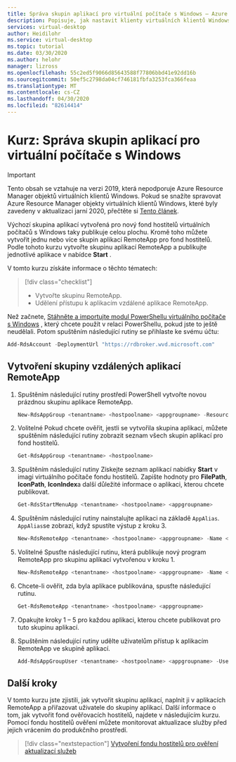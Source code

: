 ```yaml
---
title: Správa skupin aplikací pro virtuální počítače s Windows – Azure
description: Popisuje, jak nastavit klienty virtuálních klientů Windows v Azure Active Directory.
services: virtual-desktop
author: Heidilohr
ms.service: virtual-desktop
ms.topic: tutorial
ms.date: 03/30/2020
ms.author: helohr
manager: lizross
ms.openlocfilehash: 55c2ed5f9066d85643588f77806bbd41e92dd16b
ms.sourcegitcommit: 50ef5c2798da04cf746181fbfa3253fca366feaa
ms.translationtype: MT
ms.contentlocale: cs-CZ
ms.lasthandoff: 04/30/2020
ms.locfileid: "82614414"
---
```

# <a name="tutorial-manage-app-groups-for-windows-virtual-desktop"></a>Kurz: Správa skupin aplikací pro virtuální počítače s Windows

>[!IMPORTANT]
>Tento obsah se vztahuje na verzi 2019, která nepodporuje Azure Resource Manager objektů virtuálních klientů Windows. Pokud se snažíte spravovat Azure Resource Manager objekty virtuálních klientů Windows, které byly zavedeny v aktualizaci jarní 2020, přečtěte si [Tento článek](../manage-app-groups.md).

Výchozí skupina aplikací vytvořená pro nový fond hostitelů virtuálních počítačů s Windows taky publikuje celou plochu. Kromě toho můžete vytvořit jednu nebo více skupin aplikací RemoteApp pro fond hostitelů. Podle tohoto kurzu vytvořte skupinu aplikací RemoteApp a publikujte jednotlivé aplikace v nabídce **Start** .

V tomto kurzu získáte informace o těchto tématech:

> [!div class="checklist"]
> * Vytvořte skupinu RemoteApp.
> * Udělení přístupu k aplikacím vzdálené aplikace RemoteApp.

Než začnete, [Stáhněte a importujte modul PowerShellu virtuálního počítače s Windows](/powershell/windows-virtual-desktop/overview/) , který chcete použít v relaci PowerShellu, pokud jste to ještě neudělali. Potom spuštěním následující rutiny se přihlaste ke svému účtu:

```powershell
Add-RdsAccount -DeploymentUrl "https://rdbroker.wvd.microsoft.com"
```

## <a name="create-a-remoteapp-group"></a>Vytvoření skupiny vzdálených aplikací RemoteApp

1. Spuštěním následující rutiny prostředí PowerShell vytvořte novou prázdnou skupinu aplikace RemoteApp.

   ```powershell
   New-RdsAppGroup <tenantname> <hostpoolname> <appgroupname> -ResourceType "RemoteApp"
   ```

2. Volitelné Pokud chcete ověřit, jestli se vytvořila skupina aplikací, můžete spuštěním následující rutiny zobrazit seznam všech skupin aplikací pro fond hostitelů.

   ```powershell
   Get-RdsAppGroup <tenantname> <hostpoolname>
   ```

3. Spuštěním následující rutiny Získejte seznam aplikací nabídky **Start** v imagi virtuálního počítače fondu hostitelů. Zapište hodnoty pro **FilePath**, **IconPath**, **IconIndex**a další důležité informace o aplikaci, kterou chcete publikovat.

   ```powershell
   Get-RdsStartMenuApp <tenantname> <hostpoolname> <appgroupname>
   ```
   
4. Spuštěním následující rutiny nainstalujte aplikaci na základě `AppAlias`. `AppAlias`se zobrazí, když spustíte výstup z kroku 3.

   ```powershell
   New-RdsRemoteApp <tenantname> <hostpoolname> <appgroupname> -Name <remoteappname> -AppAlias <appalias>
   ```

5. Volitelné Spusťte následující rutinu, která publikuje nový program RemoteApp pro skupinu aplikací vytvořenou v kroku 1.

   ```powershell
   New-RdsRemoteApp <tenantname> <hostpoolname> <appgroupname> -Name <remoteappname> -Filepath <filepath>  -IconPath <iconpath> -IconIndex <iconindex>
   ```

6. Chcete-li ověřit, zda byla aplikace publikována, spusťte následující rutinu.

   ```powershell
   Get-RdsRemoteApp <tenantname> <hostpoolname> <appgroupname>
   ```

7. Opakujte kroky 1 – 5 pro každou aplikaci, kterou chcete publikovat pro tuto skupinu aplikací.
8. Spuštěním následující rutiny udělte uživatelům přístup k aplikacím RemoteApp ve skupině aplikací.

   ```powershell
   Add-RdsAppGroupUser <tenantname> <hostpoolname> <appgroupname> -UserPrincipalName <userupn>
   ```

## <a name="next-steps"></a>Další kroky

V tomto kurzu jste zjistili, jak vytvořit skupinu aplikací, naplnit ji v aplikacích RemoteApp a přiřazovat uživatele do skupiny aplikací. Další informace o tom, jak vytvořit fond ověřovacích hostitelů, najdete v následujícím kurzu. Pomocí fondu hostitelů ověření můžete monitorovat aktualizace služby před jejich vrácením do produkčního prostředí.

> [!div class="nextstepaction"]
> [Vytvoření fondu hostitelů pro ověření aktualizací služeb](create-validation-host-pool-2019.md)
